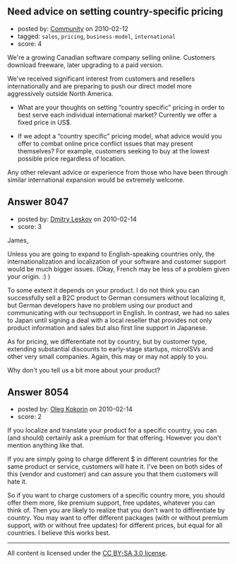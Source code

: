 ## Need advice on setting country-specific pricing

- posted by: [Community](https://stackexchange.com/users/-1/-1-community) on 2010-02-12
- tagged: `sales`, `pricing`, `business-model`, `international`
- score: 4

We're a growing Canadian software company selling online. Customers download freeware, later upgrading to a paid version.

We've received significant interest from customers and resellers internationally and are preparing to push our direct model more aggressively outside North America.

- What are your thoughts on setting “country specific” pricing in order to best serve each individual international market? Currently we offer a fixed price in US$.

- If we adopt a “country specific” pricing model, what advice would you offer to combat online price conflict issues that may present themselves? For example, customers seeking to buy at the lowest possible price regardless of location. 

Any other relevant advice or experience from those who have been through similar international expansion would be extremely welcome. 




## Answer 8047

- posted by: [Dmitry Leskov](https://stackexchange.com/users/-1/2093-dmitry-leskov) on 2010-02-14
- score: 3

James, 

Unless you are going to expand to English-speaking countries only, the internationalization and localization of your software and customer support would be much bigger issues. (Okay, French may be less of a problem given your origin. :) )

To some extent it depends on your product. I do not think you can successfully sell a B2C product to German consumers without localizing it, but German developers have no problem using our product and communicating with our techsupport in English. In contrast, we had no sales to Japan until signing a deal with a local reseller that provides not only product information and sales but also first line support in Japanese.

As for pricing, we differentiate not by country, but by customer type, extending substantial discounts to early-stage startups, microISVs and other very small companies. Again, this may or may not apply to you.

Why don't you tell us a bit more about your product?


## Answer 8054

- posted by: [Oleg Kokorin](https://stackexchange.com/users/-1/968-oleg-kokorin) on 2010-02-14
- score: 2

If you localize and translate your product for a specific country, you can (and should) certainly ask a premium for that offering. However you don't mention anything like that.

If you are simply going to charge different $ in different countries for the same product or service, customers will hate it. I've been on both sides of this (vendor and customer) and can assure you that them customers will hate it.

So if you want to charge customers of a specific country more, you should offer them more, like premium support, free updates, whatever you can think of. Then you are likely to realize that you don't want to diffirentiate by country. You may want to offer different packages (with or without premium support, with or without free updates) for different prices, but equal for all countries. I believe this works best.




---

All content is licensed under the [CC BY-SA 3.0 license](https://creativecommons.org/licenses/by-sa/3.0/).
